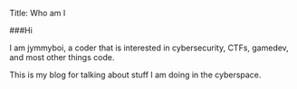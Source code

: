 Title: Who am I

###Hi

I am jymmyboi, a coder that is interested in cybersecurity, CTFs, gamedev, and most other things code.

This is my blog for talking about stuff I am doing in the cyberspace.
